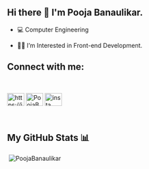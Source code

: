 ## Hi there 👋 I'm **Pooja Banaulikar**.
<!--
**PoojaBanaulikar/PoojaBanaulikar** is a ✨ _special_ ✨ repository because its `README.md` (this file) appears on your GitHub profile.

-->
- :computer: Computer Engineering 
* 👩‍💻 I’m Interested in Front-end Development.
<!-- + 🌱 I’m currently learning React. -->


## Connect with me:
<br/>

<p align="left">
<a href="https://in.linkedin.com/in/PoojaBanaulikar" target="blank"><img align="center" src="https://raw.githubusercontent.com/rahuldkjain/github-profile-readme-generator/master/src/images/icons/Social/linked-in-alt.svg" alt="https://in.linkedin.com/in/PoojaBanaulikar" height="30" width="40" /></a>
<a href="https://twitter.com/PoojaBanaulikar" target="blank"><img align="center" src="https://raw.githubusercontent.com/rahuldkjain/github-profile-readme-generator/master/src/images/icons/Social/twitter.svg" alt="PoojaBanaulikar" height="30" width="40" /></a>  
<a href="https://instagram.com/pooh_thedreamerx" target="blank"><img align="center" src="https://raw.githubusercontent.com/rahuldkjain/github-profile-readme-generator/master/src/images/icons/Social/instagram.svg" alt="insta" height="30" width="40" /></a>
  
</p>

<br/>
<!-- <p align="left"> <a href="https://twitter.com/PoojaBanaulikar" target="blank"><img src="https://img.shields.io/twitter/follow/PoojaBanaulikar?logo=twitter&style=for-the-badge" alt="PoojaBanaulikar" /></a> </p>
 -->
 

## My GitHub Stats 📊

<p>&nbsp;<img align="center" src="https://github-readme-stats.vercel.app/api?username=PoojaBanaulikar&show_icons=true&locale=en&theme=algolia"alt="PoojaBanaulikar" /></p>


